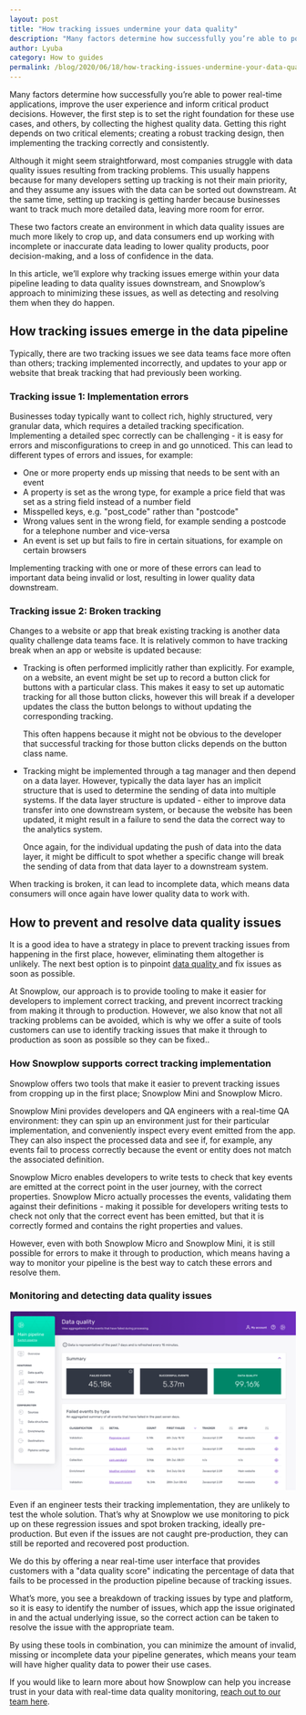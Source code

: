 ```yaml
---
layout: post
title: "How tracking issues undermine your data quality"
description: "Many factors determine how successfully you’re able to power real-time applications, improve the user experience and inform critical product decisions. "
author: Lyuba
category: How to guides
permalink: /blog/2020/06/18/how-tracking-issues-undermine-your-data-quality/
---
```



Many factors determine how successfully you’re able to power real-time applications, improve the user experience and inform critical product decisions. However, the first step is to set the right foundation for these use cases, and others, by collecting the highest quality data. Getting this right depends on two critical elements; creating a robust tracking design, then implementing the tracking correctly and consistently.

Although it might seem straightforward, most companies struggle with data quality issues resulting from tracking problems. This usually happens because for many developers setting up tracking is not their main priority, and they assume any issues with the data can be sorted out downstream. At the same time, setting up tracking is getting harder because businesses want to track much more detailed data, leaving more room for error.

These two factors create an environment in which data quality issues are much more likely to crop up, and data consumers end up working with incomplete or inaccurate data leading to lower quality products, poor decision-making, and a loss of confidence in the data. 

In this article, we’ll explore why tracking issues emerge within your data pipeline leading to data quality issues downstream, and Snowplow’s approach to minimizing these issues, as well as detecting and resolving them when they do happen.

 


## How tracking issues emerge in the data pipeline

 

Typically, there are two tracking issues we see data teams face more often than others; tracking implemented incorrectly, and updates to your app or website that break tracking that had previously been working. 


### Tracking issue 1: Implementation errors

Businesses today typically want to collect rich, highly structured, very granular data, which requires a detailed tracking specification. Implementing a detailed spec correctly can be challenging - it is easy for errors and misconfigurations to creep in and go unnoticed. This can lead to different types of errors and issues, for example:



*   One or more property ends up missing that needs to be sent with an event  
*   A property is set as the wrong type, for example a price field that was set as a string field instead of a number field
*   Misspelled keys, e.g. "post_code" rather than "postcode"
*   Wrong values sent in the wrong field, for example sending a postcode for a telephone number and vice-versa
*   An event is set up but fails to fire in certain situations, for example on certain browsers

Implementing tracking with one or more of these errors can lead to important data being invalid or lost, resulting in lower quality data downstream. 


### Tracking issue 2: Broken tracking 


Changes to a website or app that break existing tracking is another data quality challenge data teams face. It is relatively common to have tracking break when an app or website is updated because:



*   Tracking is often performed implicitly rather than explicitly. For example, on a website, an event might be set up to record a button click for buttons with a particular class. This makes it easy to set up automatic tracking for all those button clicks, however this will break if a developer updates the class the button belongs to without updating the corresponding tracking. 

    This often happens because it might not be obvious to the developer that successful tracking for those button clicks depends on the button class name.

*   Tracking might be implemented through a tag manager and then depend on a data layer. However, typically the data layer has an implicit structure that is used to determine the sending of data into multiple systems. If the data layer structure is updated - either to improve data transfer into one downstream system, or because the website has been updated, it might result in a failure to send the data the correct way to the analytics system. 

    Once again, for the individual updating the push of data into the data layer, it might be difficult to spot whether a specific change will break the sending of data from that data layer to a downstream system.


When tracking is broken, it can lead to incomplete data, which means data consumers will once again have lower quality data to work with. 


## How to prevent and resolve data quality issues

It is a good idea to have a strategy in place to prevent tracking issues from happening in the first place, however, eliminating them altogether is unlikely. The next best option is to pinpoint [data quality ](https://snowplowanalytics.com/blog/2019/09/09/how-to-optimize-your-pipeline-for-data-quality/)and fix issues as soon as possible. 

At Snowplow, our approach is to provide tooling to make it easier for developers to implement correct tracking, and prevent incorrect tracking from making it through to production. However, we also know that not all tracking problems can be avoided, which is why we offer a suite of tools customers can use to identify tracking issues that make it through to production as soon as possible so they can be fixed..


### How Snowplow supports correct tracking implementation

Snowplow offers two tools that make it easier to prevent tracking issues from cropping up in the first place; Snowplow Mini and Snowplow Micro.

Snowplow Mini provides developers and QA engineers with a real-time QA environment: they can spin up an environment just for their particular implementation, and conveniently inspect every event emitted from the app. They can also inspect the processed data and see if, for example, any events fail to process correctly because the event or entity does not match the associated definition.

Snowplow Micro enables developers to write tests to check that key events are emitted at the correct point in the user journey, with the correct properties. Snowplow Micro actually processes the events, validating them against their definitions - making it possible for developers writing tests to check not only that the correct event has been emitted, but that it is correctly formed and contains the right properties and values.

However, even with both Snowplow Micro and Snowplow Mini, it is still possible for errors to make it through to production, which means having a way to monitor your pipeline is the best way to catch these errors and resolve them.


### Monitoring and detecting data quality issues 



![data quality](/assets/img/blog/2020/06/data-quality-ui.png)


Even if an engineer tests their tracking implementation, they are unlikely to test the whole solution. That’s why at Snowplow we use monitoring to pick up on these regression issues and spot broken tracking, ideally pre-production. But even if the issues are not caught pre-production, they can still be reported and recovered post production.

We do this by offering a near real-time user interface that provides customers with a "data quality score" indicating the percentage of data that fails to be processed in the production pipeline because of tracking issues.

What’s more, you see a breakdown of tracking issues by type and platform, so it is easy to identify the number of issues, which app the issue originated in and the actual underlying issue, so the correct action can be taken to resolve the issue with the appropriate team. 

By using these tools in combination, you can minimize the amount of invalid, missing or incomplete data your pipeline generates, which means your team will have higher quality data to power their use cases.

If you would like to learn more about how Snowplow can help you increase trust in your data with real-time data quality monitoring, [reach out to our team here](https://snowplowanalytics.com/get-started/).
